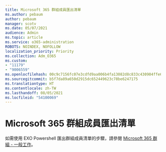```yaml
---
title: Microsoft 365 群組成員匯出清單
ms.author: pebaum
author: pebaum
manager: scotv
ms.date: 05/07/2021
audience: Admin
ms.topic: article
ms.service: o365-administration
ROBOTS: NOINDEX, NOFOLLOW
localization_priority: Priority
ms.collection: Adm_O365
ms.custom:
- "11179"
- "9006559"
ms.openlocfilehash: 00c9c7156fc07e3cdfd9aa006b4fa13082d8c833c430904ffe674524cac0c197
ms.sourcegitcommit: b5f7da89a650d2915dc652449623c78be6247175
ms.translationtype: HT
ms.contentlocale: zh-TW
ms.lasthandoff: 08/05/2021
ms.locfileid: "54100069"
---
```

# <a name="export-list-of-microsoft-365-group-members"></a>Microsoft 365 群組成員匯出清單

如需使用 EXO Powershell 匯出群組成員清單的步驟，請參閱 [Microsoft 365 群組 - 一般工作](https://aka.ms/M365GroupExport)。
